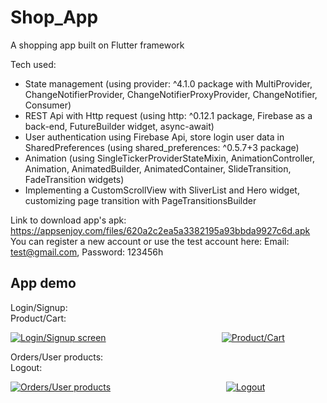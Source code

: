 # Shop_App

A shopping app built on Flutter framework

Tech used:
- State management (using provider: ^4.1.0 package with MultiProvider, ChangeNotifierProvider, ChangeNotifierProxyProvider, ChangeNotifier, Consumer)
- REST Api with Http request (using http: ^0.12.1 package, Firebase as a back-end, FutureBuilder widget, async-await)
- User authentication using Firebase Api, store login user data in SharedPreferences (using shared_preferences: ^0.5.7+3 package)
- Animation (using SingleTickerProviderStateMixin, AnimationController, Animation, AnimatedBuilder, AnimatedContainer, SlideTransition, FadeTransition widgets)
- Implementing a CustomScrollView with SliverList and Hero widget, customizing page transition with PageTransitionsBuilder

Link to download app's apk: https://appsenjoy.com/files/620a2c2ea5a3382195a93bbda9927c6d.apk
You can register a new account or use the test account here: Email: test@gmail.com, Password: 123456h

## App demo

Login/Signup: 
&nbsp;&nbsp;&nbsp;&nbsp;&nbsp;&nbsp;&nbsp;&nbsp;&nbsp;&nbsp;&nbsp;&nbsp;&nbsp;&nbsp;&nbsp;&nbsp;&nbsp;&nbsp;&nbsp;&nbsp;&nbsp;&nbsp;&nbsp;&nbsp;&nbsp;&nbsp;&nbsp;&nbsp;&nbsp;&nbsp;&nbsp;&nbsp;&nbsp;&nbsp;&nbsp;&nbsp;&nbsp;&nbsp;&nbsp;&nbsp;&nbsp;&nbsp;&nbsp;&nbsp;&nbsp;&nbsp;&nbsp;&nbsp;&nbsp;&nbsp;&nbsp;&nbsp;&nbsp;&nbsp;&nbsp;&nbsp;&nbsp;&nbsp;&nbsp;&nbsp;&nbsp;&nbsp;&nbsp;&nbsp;&nbsp;&nbsp;&nbsp;&nbsp;&nbsp;&nbsp;&nbsp;&nbsp;&nbsp;&nbsp;&nbsp;&nbsp;&nbsp;&nbsp;&nbsp;&nbsp;&nbsp;&nbsp;
Product/Cart: 

<a href="https://imgflip.com/gif/44mbff"><img src="https://i.imgflip.com/44mbff.gif" title="Login/Signup screen"/></a>
&nbsp;&nbsp;&nbsp;&nbsp;&nbsp;&nbsp;&nbsp;&nbsp;&nbsp;&nbsp;&nbsp;&nbsp;&nbsp;&nbsp;&nbsp;&nbsp;&nbsp;&nbsp;&nbsp;&nbsp;&nbsp;&nbsp;&nbsp;&nbsp;&nbsp;&nbsp;&nbsp;&nbsp;&nbsp;&nbsp;&nbsp;&nbsp;&nbsp;&nbsp;&nbsp;&nbsp;&nbsp;&nbsp;&nbsp;&nbsp;&nbsp;&nbsp;&nbsp;&nbsp;&nbsp;
<a href="https://imgflip.com/gif/44mhpv"><img src="https://i.imgflip.com/44mhpv.gif" title="Product/Cart"/></a>

Orders/User products: 
&nbsp;&nbsp;&nbsp;&nbsp;&nbsp;&nbsp;&nbsp;&nbsp;&nbsp;&nbsp;&nbsp;&nbsp;&nbsp;&nbsp;&nbsp;&nbsp;&nbsp;&nbsp;&nbsp;&nbsp;&nbsp;&nbsp;&nbsp;&nbsp;&nbsp;&nbsp;&nbsp;&nbsp;&nbsp;&nbsp;&nbsp;&nbsp;&nbsp;&nbsp;&nbsp;&nbsp;&nbsp;&nbsp;&nbsp;&nbsp;&nbsp;&nbsp;&nbsp;&nbsp;&nbsp;&nbsp;&nbsp;&nbsp;&nbsp;&nbsp;&nbsp;&nbsp;&nbsp;&nbsp;&nbsp;&nbsp;&nbsp;&nbsp;&nbsp;&nbsp;&nbsp;&nbsp;&nbsp;&nbsp;&nbsp;&nbsp;&nbsp;&nbsp;&nbsp;&nbsp;&nbsp;&nbsp;&nbsp;&nbsp;&nbsp;&nbsp;&nbsp;&nbsp;&nbsp;&nbsp;&nbsp;&nbsp;&nbsp;&nbsp;&nbsp;&nbsp;&nbsp;
Logout: 

<a href="https://imgflip.com/gif/44mi6c"><img src="https://i.imgflip.com/44mi6c.gif" title="Orders/User products"/></a>
&nbsp;&nbsp;&nbsp;&nbsp;&nbsp;&nbsp;&nbsp;&nbsp;&nbsp;&nbsp;&nbsp;&nbsp;&nbsp;&nbsp;&nbsp;&nbsp;&nbsp;&nbsp;&nbsp;&nbsp;&nbsp;&nbsp;&nbsp;&nbsp;&nbsp;&nbsp;&nbsp;&nbsp;&nbsp;&nbsp;&nbsp;&nbsp;&nbsp;&nbsp;&nbsp;&nbsp;&nbsp;&nbsp;&nbsp;&nbsp;&nbsp;&nbsp;&nbsp;&nbsp;&nbsp;
<a href="https://imgflip.com/gif/44miby"><img src="https://i.imgflip.com/44miby.gif" title="Logout"/></a>